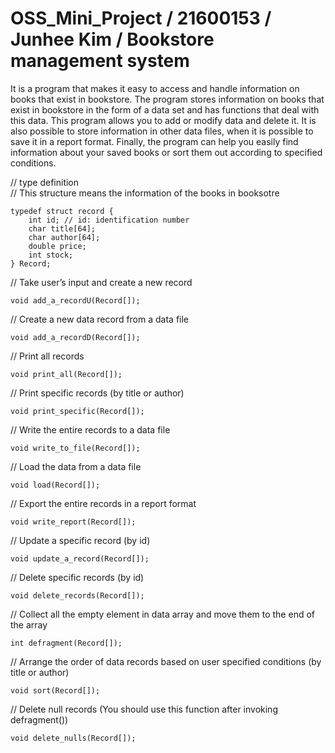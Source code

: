 # OSS_Mini_Project / 21600153 / Junhee Kim / Bookstore management system

It is a program that makes it easy to access and handle information on books that exist in bookstore.
The program stores information on books that exist in bookstore in the form of a data set and has functions that deal with this data.
This program allows you to add or modify data and delete it.
It is also possible to store information in other data files, when it is possible to save it in a report format.
Finally, the program can help you easily find information about your saved books or sort them out according to specified conditions.

// type definition   
// This structure means the information of the books in booksotre 

	typedef struct record {
		int id; // id: identification number   
  		char title[64];   
  		char author[64];   
  		double price;   
  		int stock;   
	} Record;

// Take user’s input and create a new record   

	void add_a_recordU(Record[]);

// Create a new data record from a data file   

	void add_a_recordD(Record[]);

// Print all records   

	void print_all(Record[]);

// Print specific records (by title or author)   

	void print_specific(Record[]);

// Write the entire records to a data file   

	void write_to_file(Record[]);

// Load the data from a data file   

	void load(Record[]);

// Export the entire records in a report format   

	void write_report(Record[]);

// Update a specific record (by id)   

	void update_a_record(Record[]);

// Delete specific records (by id)   

	void delete_records(Record[]);

// Collect all the empty element in data array and move them to the end of the array   

	int defragment(Record[]);

// Arrange the order of data records based on user specified conditions (by title or author)   

	void sort(Record[]);

// Delete null records (You should use this function after invoking defragment())   

	void delete_nulls(Record[]);
